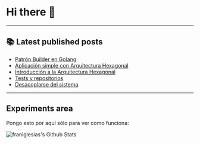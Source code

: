 # Hi there 👋

<!--
**franiglesias/franiglesias** is a ✨ _special_ ✨ repository because its `README.md` (this file) appears on your GitHub profile.

Here are some ideas to get you started:

- 🔭 I’m currently working on ...
- 🌱 I’m currently learning ...
- 👯 I’m looking to collaborate on ...
- 🤔 I’m looking for help with ...
- 💬 Ask me about ...
- 📫 How to reach me: ...
- 😄 Pronouns: ...
- ⚡ Fun fact: ...
-->


---

## 📚 Latest published posts
<!-- TB-FEED:START -->
- [Patrón Builder en Golang](https://franiglesias.github.io/builder-golang/)
- [Aplicación simple con Arquitectura Hexagonal](https://franiglesias.github.io/hexagonal-2/)
- [Introducción a la Arquitectura Hexagonal](https://franiglesias.github.io/hexagonal/)
- [Tests y repositorios](https://franiglesias.github.io/fake_repositories/)
- [Desacoplarse del sistema](https://franiglesias.github.io/decoupling_from_system/)
<!-- TB-FEED:END -->


---

## Experiments area

Pongo esto por aquí sólo para ver como funciona:

<img alt="franiglesias's Github Stats" src="https://github-readme-stats.vercel.app/api?username=franiglesias&show_icons=true&hide_border=true" />
